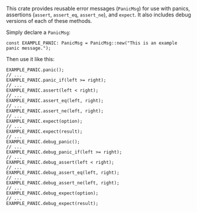 This crate provides reusable error messages (`PanicMsg`) for use with 
panics, assertions (`assert`, `assert_eq`, `assert_ne`), and `expect`.
It also includes debug versions of each of these methods.

Simply declare a `PanicMsg`:
```rust, no_run
const EXAMPLE_PANIC: PanicMsg = PanicMsg::new("This is an example panic message.");
```
Then use it like this:
```rust, no_run
EXAMPLE_PANIC.panic();
// ...
EXAMPLE_PANIC.panic_if(left >= right);
// ...
EXAMPLE_PANIC.assert(left < right);
// ...
EXAMPLE_PANIC.assert_eq(left, right);
// ...
EXAMPLE_PANIC.assert_ne(left, right);
// ...
EXAMPLE_PANIC.expect(option);
// ...
EXAMPLE_PANIC.expect(result);
// ...
EXAMPLE_PANIC.debug_panic();
// ...
EXAMPLE_PANIC.debug_panic_if(left >= right);
// ...
EXAMPLE_PANIC.debug_assert(left < right);
// ...
EXAMPLE_PANIC.debug_assert_eq(left, right);
// ...
EXAMPLE_PANIC.debug_assert_ne(left, right);
// ...
EXAMPLE_PANIC.debug_expect(option);
// ...
EXAMPLE_PANIC.debug_expect(result);
```